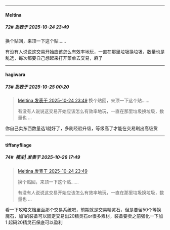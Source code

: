 ﻿
*****

####  Meltina  
##### 72#       发表于 2025-10-24 23:49

换个贴回，来顶一下这个贴……

有没有人说说这交易开始应该怎么有效率地玩，一直在那里垃圾换垃圾，数量也是乱选，每次都要自己想起来打开菜单去交易，麻了


*****

####  hagiwara  
##### 73#       发表于 2025-10-25 00:20

<blockquote><a href="httphttps://stage1st.com/2b/forum.php?mod=redirect&amp;goto=findpost&amp;pid=68622313&amp;ptid=2264013" target="_blank">Meltina 发表于 2025-10-24 23:49</a>
换个贴回，来顶一下这个贴……

有没有人说说这交易开始应该怎么有效率地玩，一直在那里垃圾换垃圾，数量也 ...</blockquote>
你自己卖东西数量选1就好了，多刷经验升级，等级高了才能在交易刷出高级货


*****

####  tiffanyfliage  
##### 74#         楼主| 发表于 2025-10-26 17:49

<blockquote><a href="httphttps://stage1st.com/2b/forum.php?mod=redirect&amp;goto=findpost&amp;pid=68622313&amp;ptid=2264013" target="_blank">Meltina 发表于 2025-10-24 23:49</a>

换个贴回，来顶一下这个贴……

有没有人说说这交易开始应该怎么有效率地玩，一直在那里垃圾换垃圾，数量也 ...</blockquote>
看一下攻略文档里面那个交易系统吧，前期就是交易精灵石，但是要留50个等换魔石，加1的装备可以固定交易出20精灵石or很多素材，装备要卖之前强化一下加1 起码20精灵石保底可以盈利

